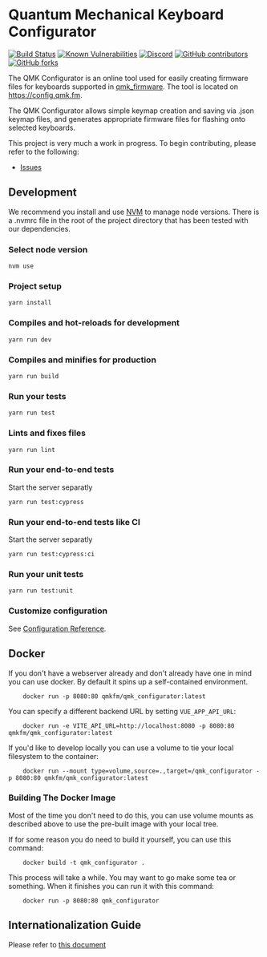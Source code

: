 # Quantum Mechanical Keyboard Configurator

[![Build Status](https://github.com/qmk/qmk_configurator/workflows/Website%20build/badge.svg)](https://github.com/qmk/qmk_configurator/actions)
[![Known Vulnerabilities](https://snyk.io/test/github/qmk/qmk_configurator/badge.svg)](https://snyk.io/test/github/qmk/qmk_configurator)
[![Discord](https://img.shields.io/discord/440868230475677696.svg)](https://discord.gg/qmk)
[![GitHub contributors](https://img.shields.io/github/contributors/qmk/qmk_configurator.svg)](https://github.com/qmk/qmk_configurator/pulse/monthly)
[![GitHub forks](https://img.shields.io/github/forks/qmk/qmk_configurator.svg?style=social&label=Fork)](https://github.com/qmk/qmk_configurator/)

The QMK Configurator is an online tool used for easily creating firmware files
for keyboards supported in [qmk_firmware](https://github.com/qmk/qmk_firmware).
The tool is located on <https://config.qmk.fm>.

The QMK Configurator allows simple keymap creation and saving via .json keymap
files, and generates appropriate firmware files for flashing onto selected
keyboards.

This project is very much a work in progress. To begin contributing, please
refer to the following:

- [Issues](https://github.com/qmk/qmk_configurator/issues)

## Development

We recommend you install and use [NVM](https://github.com/creationix/nvm) to
manage node versions. There is a .nvmrc file in the root of the project
directory that has been tested with our dependencies.

### Select node version

```shell
nvm use
```

### Project setup

```shell
yarn install
```

### Compiles and hot-reloads for development

```shell
yarn run dev
```

### Compiles and minifies for production

```shell
yarn run build
```

### Run your tests

```shell
yarn run test
```

### Lints and fixes files

```shell
yarn run lint
```

### Run your end-to-end tests

Start the server separatly

```shell
yarn run test:cypress
```

### Run your end-to-end tests like CI

Start the server separatly

```shell
yarn run test:cypress:ci
```

### Run your unit tests

```shell
yarn run test:unit
```

### Customize configuration

See [Configuration Reference](https://vitejs.dev/config/).

## Docker

If you don't have a webserver already and don't already have one in mind you
can use docker. By default it spins up a self-contained environment.

```shell
    docker run -p 8080:80 qmkfm/qmk_configurator:latest
```

You can specify a different backend URL by setting `VUE_APP_API_URL`:

```shell
    docker run -e VITE_API_URL=http://localhost:8080 -p 8080:80 qmkfm/qmk_configurator:latest
```

If you'd like to develop locally you can use a volume to tie your local
filesystem to the container:

```shell
    docker run --mount type=volume,source=.,target=/qmk_configurator -p 8080:80 qmkfm/qmk_configurator:latest
```

### Building The Docker Image

Most of the time you don't need to do this, you can use volume mounts as
described above to use the pre-built image with your local tree.

If for some reason you do need to build it yourself, you can use this command:

```shell
    docker build -t qmk_configurator .
```

This process will take a while. You may want to go make some tea or something.
When it finishes you can run it with this command:

```shell
    docker run -p 8080:80 qmk_configurator
```

## Internationalization Guide

Please refer to [this document](internationalization_guide.md)
